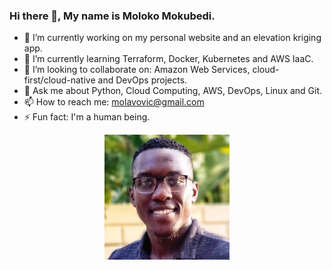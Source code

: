 ### Hi there 👋, My name is Moloko Mokubedi.

- 🔭 I’m currently working on my personal website and an elevation kriging app.
- 🌱 I’m currently learning Terraform, Docker, Kubernetes and AWS IaaC.
- 👯 I’m looking to collaborate on: Amazon Web Services, cloud-first/cloud-native and DevOps projects.
- 💬 Ask me about Python, Cloud Computing, AWS, DevOps, Linux and Git.
- 📫 How to reach me: molavovic@gmail.com
- ⚡ Fun fact: I'm a human being.

<div align="center">
<img src="1607075060476.jpeg" height="200px" width="200px">
</div?
